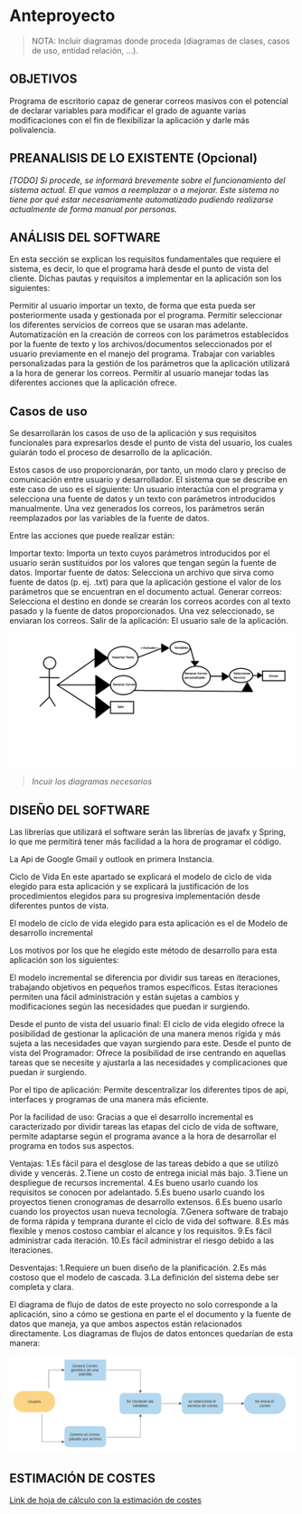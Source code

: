 # Anteproyecto

> NOTA: Incluir diagramas donde proceda (diagramas de clases, casos de uso, entidad relación, ...).

## OBJETIVOS

Programa de escritorio capaz de generar correos masivos con el potencial de declarar variables para modificar el grado de aguante varias modificaciones con el fin de flexibilizar la aplicación y darle más polivalencia.


## PREANALISIS DE LO EXISTENTE (Opcional)

*[TODO] Si procede, se informará brevemente sobre el funcionamiento del sistema actual. El que vamos a reemplazar o a mejorar. Este sistema no tiene por qué estar necesariamente automatizado pudiendo realizarse actualmente de forma manual por personas.*

## ANÁLISIS DEL SOFTWARE

En esta sección se explican los requisitos fundamentales que requiere el sistema, es decir, lo que el programa hará desde el punto de vista del cliente.
Dichas pautas y requisitos a implementar en la aplicación son los siguientes:

Permitir al usuario importar un texto, de forma que esta pueda ser posteriormente usada y gestionada por el programa.
Permitir seleccionar los diferentes servicios de correos que se usaran mas adelante.
Automatización en la creación de correos con los parámetros establecidos por la fuente de texto y los archivos/documentos seleccionados por el usuario previamente en el manejo del programa.
Trabajar con variables personalizadas para la gestión de los parámetros que la aplicación utilizará a la hora de generar los correos.
Permitir al usuario manejar todas las diferentes acciones que la aplicación ofrece.

## Casos de uso
Se desarrollarán los casos de uso de la aplicación y sus requisitos funcionales para expresarlos desde el punto de vista del usuario, los cuales guiarán todo el proceso de desarrollo de la aplicación.

Estos casos de uso proporcionarán, por tanto, un modo claro y preciso de comunicación entre usuario y desarrollador.
El sistema que se describe en este caso de uso es el siguiente: Un usuario interactúa con el programa y selecciona una fuente de datos y un texto con parámetros introducidos manualmente. Una vez generados los correos, los parámetros serán reemplazados por las variables de la fuente de datos.

Entre las acciones que puede realizar están:

Importar texto: Importa un texto cuyos parámetros introducidos por el usuario serán sustituidos por los valores que tengan según la fuente de datos.
Importar fuente de datos: Selecciona un archivo que sirva como fuente de datos (p. ej. .txt) para que la aplicación gestione el valor de los parámetros que se encuentran en el documento actual.
Generar correos: Selecciona el destino en donde se crearán los correos acordes con al texto pasado y la fuente de datos proporcionados. Una vez seleccionado, se enviaran los correos.
Salir de la aplicación: El usuario sale de la aplicación.

![image](https://github.com/GabrielPerezMinik/integracion-dam/blob/main/docs/Caso%20de%20uso.png)


> *Incuir los diagramas necesarios*

## DISEÑO DEL SOFTWARE

Las librerías que utilizará el software serán las librerías de javafx y Spring, lo que me permitirá tener más facilidad a la hora de programar el código.

La Api de Google Gmail y outlook en primera Instancia.

Ciclo de Vida
En este apartado se explicará el modelo de ciclo de vida elegido para esta aplicación y se explicará la justificación de los procedimientos elegidos para su progresiva implementación desde diferentes puntos de vista.

El modelo de ciclo de vida elegido para esta aplicación es el de Modelo de desarrollo incremental

Los motivos por los que he elegido este método de desarrollo para esta aplicación son los siguientes:

El modelo incremental se diferencia por dividir sus tareas en iteraciones, trabajando objetivos en pequeños tramos específicos. Estas iteraciones permiten una fácil administración y están sujetas a cambios y modificaciones según las necesidades que puedan ir surgiendo.

Desde el punto de vista del usuario final: El ciclo de vida elegido ofrece la posibilidad de gestionar la aplicación de una manera menos rígida y más sujeta a las necesidades que vayan surgiendo para este.
Desde el punto de vista del Programador: Ofrece la posibilidad de irse centrando en aquellas tareas que se necesite y ajustarla a las necesidades y complicaciones que puedan ir surgiendo.

Por el tipo de aplicación: Permite descentralizar los diferentes tipos de api, interfaces y programas de una manera más eficiente.

Por la facilidad de uso: Gracias a que el desarrollo incremental es caracterizado por dividir tareas las etapas del ciclo de vida de software, permite adaptarse según el programa avance a la hora de desarrollar el programa en todos sus aspectos.

Ventajas:
1.Es fácil para el desglose de las tareas debido a que se utilizó divide y vencerás.
2.Tiene un costo de entrega inicial más bajo.
3.Tiene un despliegue de recursos incremental.
4.Es bueno usarlo cuando los requisitos se conocen por adelantado.
5.Es bueno usarlo cuando los proyectos tienen cronogramas de desarrollo extensos.
6.Es bueno usarlo cuando los proyectos usan nueva tecnología.
7.Genera software de trabajo de forma rápida y temprana durante el ciclo de vida del software.
8.Es más flexible y menos costoso cambiar el alcance y los requisitos.
9.Es fácil administrar cada iteración.
10.Es fácil administrar el riesgo debido a las iteraciones.

Desventajas:
1.Requiere un buen diseño de la planificación.
2.Es más costoso que el modelo de cascada.
3.La definición del sistema debe ser completa y clara.

El diagrama de flujo de datos de este proyecto no solo corresponde a la aplicación, sino a cómo se gestiona en parte el el documento y la fuente de datos que maneja, ya que ambos aspectos están relacionados directamente. Los diagramas de flujos de datos entonces quedarían de esta manera:

![image](https://github.com/GabrielPerezMinik/integracion-dam/blob/main/docs/Diagrama1.PNG)

## ESTIMACIÓN DE COSTES

[Link de hoja de cálculo con la estimación de costes](https://docs.google.com/spreadsheets/d/1Rd3qjHD5qf6JAjjsU7hJKEydYYYr9Js45sEC2GkVuS0/edit?usp=sharing)
